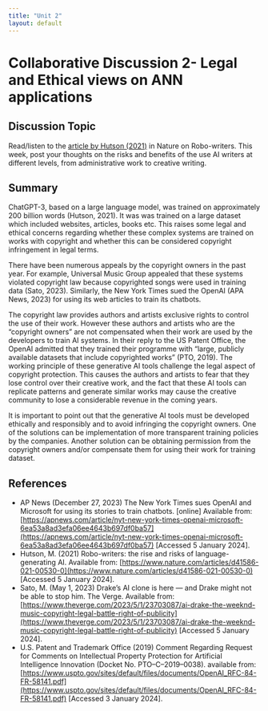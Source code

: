 ```yaml
---
title: "Unit 2"
layout: default
---
```

# Collaborative Discussion 2- Legal and Ethical views on ANN applications

## Discussion Topic
Read/listen to the [article by Hutson (2021)](https://www.nature.com/articles/d41586-021-00530-0) in Nature on Robo-writers. This week, post your thoughts on the risks and benefits of the use AI writers at different levels, from administrative work to creative writing.

## Summary
ChatGPT-3, based on a large language model, was trained on approximately 200 billion words (Hutson, 2021). It was was trained on a large dataset which included websites, articles, books etc. This raises some legal and ethical concerns regarding whether these complex systems are trained on works with copyright and whether this can be considered copyright infringement in legal terms. 

There have been numerous appeals by the copyright owners in the past year. For example, Universal Music Group appealed that these systems violated copyright law because copyrighted songs were used in training data (Sato, 2023). Similarly, the New York Times sued the OpenAI  (APA News, 2023) for using its web articles to train its chatbots. 

The copyright law provides authors and artists exclusive rights to control the use of their work. However these authors and artists who are the “copyright owners” are not compensated when their work are used by the developers to train AI systems. In their reply to the US Patent Office, the OpenAI admitted that they trained their programme with “large, publicly available datasets that include copyrighted works” (PTO, 2019). The working principle of these generative AI tools challenge the legal aspect of copyright protection. This causes the authors and artists to fear that they lose control over their creative work, and the fact that these AI tools can replicate patterns and generate similar works may cause the creative community to lose a considerable revenue in the coming years.

It is important to point out that the generative AI tools must be  developed ethically and responsibly and to avoid infringing the copyright owners. One of the solutions can be implementation of more transparent training policies by the companies. Another solution can be obtaining permission from the copyright owners and/or compensate them for using their work for training dataset.

## References
+ AP News (December 27, 2023) The New York Times sues OpenAI and Microsoft for using its stories to train chatbots. [online] Available from: [https://apnews.com/article/nyt-new-york-times-openai-microsoft-6ea53a8ad3efa06ee4643b697df0ba57](https://apnews.com/article/nyt-new-york-times-openai-microsoft-6ea53a8ad3efa06ee4643b697df0ba57) [Accessed 5 January 2024].
+ Hutson, M. (2021) Robo-writers: the rise and risks of language-generating AI. Available from: [https://www.nature.com/articles/d41586-021-00530-0](https://www.nature.com/articles/d41586-021-00530-0) [Accessed 5 January 2024].
+ Sato, M. (May 1, 2023)  Drake’s AI clone is here — and Drake might not be able to stop him. The Verge. Available from: [https://www.theverge.com/2023/5/1/23703087/ai-drake-the-weeknd-music-copyright-legal-battle-right-of-publicity](https://www.theverge.com/2023/5/1/23703087/ai-drake-the-weeknd-music-copyright-legal-battle-right-of-publicity) [Accessed 5 January 2024].
+ ‌U.S. Patent and Trademark Office (2019) Comment Regarding Request for Comments on Intellectual Property Protection for Artificial Intelligence Innovation (Docket No. PTO–C–2019–0038). available from: [https://www.uspto.gov/sites/default/files/documents/OpenAI_RFC-84-FR-58141.pdf](https://www.uspto.gov/sites/default/files/documents/OpenAI_RFC-84-FR-58141.pdf) [Accessed 3 January 2024].
